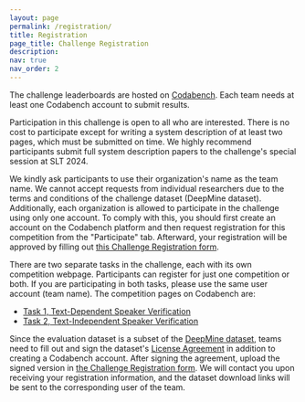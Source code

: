 ```yaml
---
layout: page
permalink: /registration/
title: Registration
page_title: Challenge Registration
description:
nav: true
nav_order: 2
---
```



The challenge leaderboards are hosted on [Codabench](https://www.codabench.org/). Each team needs at least one Codabench account to submit results.

Participation in this challenge is open to all who are interested. There is no cost to participate except for writing a system description of at least two pages, which must be submitted on time. We highly recommend participants submit full system description papers to the challenge's special session at SLT 2024.

We kindly ask participants to use their organization's name as the team name. We cannot accept requests from individual researchers due to the terms and conditions of the challenge dataset (DeepMine dataset). Additionally, each organization is allowed to participate in the challenge using only one account. To comply with this, you should first create an account on the Codabench platform and then request registration for this competition from the "Participate" tab. Afterward, your registration will be approved by filling out [this Challenge Registration form](https://forms.gle/q2kXMuvomkpG73Gj9).

There are two separate tasks in the challenge, each with its own competition webpage. Participants can register for just one competition or both. If you are participating in both tasks, please use the same user account (team name). The competition pages on Codabench are:

- [Task 1, Text-Dependent Speaker Verification](https://www.codabench.org/competitions/2760/)
- [Task 2, Text-Independent Speaker Verification](https://www.codabench.org/competitions/2761/)

Since the evaluation dataset is a subset of the [DeepMine dataset](https://data.deepmine.ir/en/), teams need to fill out and sign the dataset's [License Agreement](https://tdsvc.github.io/assets/docs/Challenge_License_Agreement_2024.docx) in addition to creating a Codabench account. After signing the agreement, upload the signed version in [the Challenge Registration form](https://forms.gle/q2kXMuvomkpG73Gj9). We will contact you upon receiving your registration information, and the dataset download links will be sent to the corresponding user of the team.
